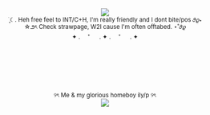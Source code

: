 <div align="center">
  <img src="https://media.discordapp.net/attachments/1321638908370485258/1355254916989452319/Untitled62_20250328195852.png?ex=67e842ff&is=67e6f17f&hm=0d7f6df379a290040719a1d98286770bb5c13d68e87d2fbaee4744c7c8d62998&=&format=webp&quality=lossless">
</div>
<div align="center">
<sub> ࣪ ִֶָ☾. Heh free feel to INT/C+H, I'm really friendly and I dont bite/pos 𝜗𝜚⋆ </sub>
<br />
<sub> ☆౨ৎ Check strawpage, W2I cause I'm often offtabed. ⋆˚𝜗𝜚</sub>
<br />
<sub> ✦ . 　⁺ 　 . ✦ . 　⁺ 　 . ✦</sub>
</div> 
<br />
<br />
<br />
<br />
<br />
<br />
<div align="center">
<sup> ୨ৎ Me & my glorious homeboy ily/p ୨ৎ</sup>
</div>
<div align="center">
  <img src="https://media.discordapp.net/attachments/1321638908370485258/1355258668769345687/rsz_3obraz_2025-03-28_200719291.png?ex=67e8467e&is=67e6f4fe&hm=7c001b46f83657fe0cda0453dd9f3b357ffe146626dfa5711b4f5cba7a11c2c3&=&format=webp&quality=lossless">
</div>
